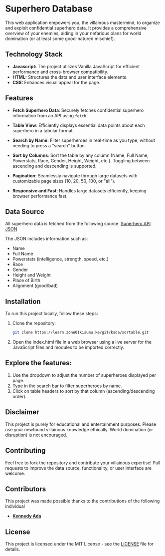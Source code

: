 # Superhero Database

This web application empowers you, the villainous mastermind, to organize and exploit confidential superhero data. It provides a comprehensive overview of your enemies, aiding in your nefarious plans for world domination (or at least some good-natured mischief).

## Technology Stack

- **Javascript:** The project utilizes Vanilla JavaScript for efficient performance and cross-browser compatibility.
- **HTML:** Structures the data and user interface elements.
- **CSS:** Enhances visual appeal for the page.

## Features

- **Fetch Superhero Data**: Securely fetches confidential superhero information from an API using `fetch`.

- **Table View**: Efficiently displays essential data points about each superhero in a tabular format.
- **Search by Name**: Filter superheroes in real-time as you type, without needing to press a "search" button.
- **Sort by Columns**: Sort the table by any column (Name, Full Name, Powerstats, Race, Gender, Height, Weight, etc.). Toggling between ascending and descending is supported.
- **Pagination**: Seamlessly navigate through large datasets with customizable page sizes (10, 20, 50, 100, or "all").
- **Responsive and Fast**: Handles large datasets efficiently, keeping browser performance fast.


## Data Source

All superhero data is fetched from the following source: [Superhero API JSON](https://rawcdn.githack.com/akabab/superhero-api/0.2.0/api/all.json)

The JSON includes information such as:
- Name
- Full Name
- Powerstats (intelligence, strength, speed, etc.)
- Race
- Gender
- Height and Weight
- Place of Birth
- Alignment (good/bad)

## Installation

To run this project locally, follow these steps:

1. Clone the repository:
   ```bash
   git clone https://learn.zone01kisumu.ke/git/kada/sortable.git
   ```

2. Open the index.html file in a web browser using a live server for the JavaScript files and modules to be imported correctly.

## Explore the features:
1. Use the dropdown to adjust the number of superheroes displayed per page.
2. Type in the search bar to filter superheroes by name.
3. Click on table headers to sort by that column (ascending/descending order).

## Disclaimer

This project is purely for educational and entertainment purposes. Please use your newfound villainous knowledge ethically. World domination (or disruption) is not encouraged.

## Contributing

Feel free to fork the repository and contribute your villainous expertise! Pull requests to improve the data source, functionality, or user interface are welcome.

## Contributors

This project was made possible thanks to the contributions of the following individual

- **[Kennedy Ada](https://learn.zone01kisumu.ke/git/kada)**

## License
This project is licensed under the MIT License - see the [LICENSE](./LICENSE) file for details.